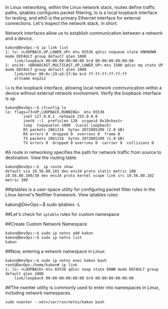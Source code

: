 <p>In Linux networking, within the Linux network stack, routes define traffic paths, iptables configures packet filtering, lo is a local loopback interface for testing, and eth0 is the primary Ethernet interface for external connections. Let's inspect the network stack, in short.</p>

<p>Network interfaces allow us to establish communication between a network and a device.</p>

```
kakon@DevOps:~$ ip link list
1: lo: <LOOPBACK,UP,LOWER_UP> mtu 65536 qdisc noqueue state UNKNOWN mode DEFAULT group default qlen 1000
    link/loopback 00:00:00:00:00:00 brd 00:00:00:00:00:00
2: ens34: <BROADCAST,MULTICAST,UP,LOWER_UP> mtu 1500 qdisc mq state UP mode DEFAULT group default qlen 1000
    link/ether 00:0c:29:a5:57:0e brd ff:ff:ff:ff:ff:ff
    altname enp2s2
```

`lo` is the loopback interface, allowing local network communication within a device without external network involvement. Verify the loopback interface is up

```
kakon@DevOps:~$ ifconfig lo
lo: flags=73<UP,LOOPBACK,RUNNING>  mtu 65536
        inet 127.0.0.1  netmask 255.0.0.0
        inet6 ::1  prefixlen 128  scopeid 0x10<host>
        loop  txqueuelen 1000  (Local Loopback)
        RX packets 2061216  bytes 2072885209 (2.0 GB)
        RX errors 0  dropped 0  overruns 0  frame 0
        TX packets 2061216  bytes 2072885209 (2.0 GB)
        TX errors 0  dropped 0 overruns 0  carrier 0  collisions 0
```

#A route in networking specifies the path for network traffic from source to destination. View the routing table:

```
kakon@DevOps:~$  ip route show
default via 10.56.80.101 dev ens34 proto static metric 100
10.56.80.100/30 dev ens34 proto kernel scope link src 10.56.80.102 metric 100
```

##iptables is a user-space utility for configuring packet filter rules in the Linux kernel's Netfilter framework. View iptables rules:

kakon@DevOps:~$ sudo iptables -L

##Let's check for `iptable` rules for custom namespace

##Create Custom Network Namespace

```
kakon@DevOps:~$ sudo ip netns add kakon
kakon@DevOps:~$ sudo ip netns list
kakon
```

##Now, entering a network namespace in Linux:

```
kakon@DevOps:~$ sudo ip netns exec kakon bash
root@DevOps:/home/kakon# ip link
1: lo: <LOOPBACK> mtu 65536 qdisc noop state DOWN mode DEFAULT group default qlen 1000
    link/loopback 00:00:00:00:00:00 brd 00:00:00:00:00:00
```

##The nsenter utility is commonly used to enter into namespaces in Linux, including network namespaces.
```
sudo nsenter --net=/var/run/netns/kakon bash
```
